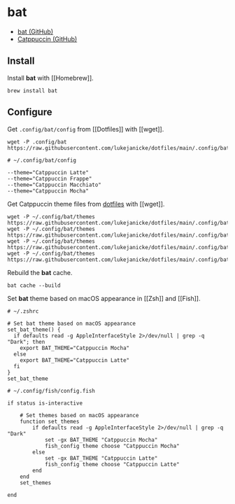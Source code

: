 # bat

- [bat (GitHub)](https://github.com/sharkdp/bat)
- [Catppuccin (GitHub)](https://github.com/catppuccin/bat)

## Install

Install **bat** with [[Homebrew]].

```shell
brew install bat
```

## Configure

Get `.config/bat/config` from [[Dotfiles]] with [[wget]].

```shell
wget -P .config/bat https://raw.githubusercontent.com/lukejanicke/dotfiles/main/.config/bat/config
```

```
# ~/.config/bat/config

--theme="Catppuccin Latte"
--theme="Catppuccin Frappe"
--theme="Catppuccin Macchiato"
--theme="Catppuccin Mocha"
```

Get Catppuccin theme files from [dotfiles](https://github.com/lukejanicke/dotfiles) with [[wget]].

```shell
wget -P ~/.config/bat/themes https://raw.githubusercontent.com/lukejanicke/dotfiles/main/.config/bat/themes/Catppuccin%20Latte.tmTheme
wget -P ~/.config/bat/themes https://raw.githubusercontent.com/lukejanicke/dotfiles/main/.config/bat/themes/Catppuccin%20Frappe.tmTheme
wget -P ~/.config/bat/themes https://raw.githubusercontent.com/lukejanicke/dotfiles/main/.config/bat/themes/Catppuccin%20Macchiato.tmTheme
wget -P ~/.config/bat/themes https://raw.githubusercontent.com/lukejanicke/dotfiles/main/.config/bat/themes/Catppuccin%20Mocha.tmTheme
```

Rebuild the **bat** cache.

```shell
bat cache --build
```

Set **bat** theme based on macOS appearance in [[Zsh]] and [[Fish]].

```shell
# ~/.zshrc

# Set bat theme based on macOS appearance
set_bat_theme() {
  if defaults read -g AppleInterfaceStyle 2>/dev/null | grep -q "Dark"; then
    export BAT_THEME="Catppuccin Mocha"
  else
    export BAT_THEME="Catppuccin Latte"
  fi
}
set_bat_theme
```

```shell
# ~/.config/fish/config.fish

if status is-interactive

    # Set themes based on macOS appearance
    function set_themes
        if defaults read -g AppleInterfaceStyle 2>/dev/null | grep -q "Dark"
            set -gx BAT_THEME "Catppuccin Mocha"
            fish_config theme choose "Catppuccin Mocha"
        else
            set -gx BAT_THEME "Catppuccin Latte"
            fish_config theme choose "Catppuccin Latte"
        end
    end
    set_themes

end
```